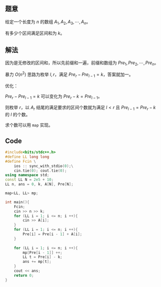 ## 题意
给定一个长度为 $n$ 的数组 $A_1,A_2,A_3,\cdots,A_n$。

有多少个区间满足区间和为 $k$。

## 解法

因为是无修改的区间和，所以先前缀和一遍，前缀和数组为 $Pre_1,Pre_2,\cdots,Pre_n$。

暴力 $O(n^2)$ 思路为枚举 $l,r$，满足 $Pre_r-Pre_{l-1}=k$，答案就加一。

优化：

$Pre_r - Pre_{l - 1} = k$ 可以变化为 $Pre_r - k = Pre_{l - 1}$。

则枚举 $r$，以 $A_r$ 结尾的满足要求的区间个数就为满足 $l < r$ 且 $Pre_{l-1} = Pre_r - k$ 的 $l$ 的个数。

求个数可以用 `map` 实现。

## Code

```cpp
#include<bits/stdc++.h>
#define LL long long
#define Fcin \
	ios :: sync_with_stdio(0);\
	cin.tie(0); cout.tie(0);
using namespace std;
const LL N = 2e5 + 10;
LL n, ans = 0, k, A[N], Pre[N];

map<LL, LL> mp;

int main(){
	Fcin;
	cin >> n >> k;
	for (LL i = 1; i <= n; i ++){
		cin >> A[i];
	}
	for (LL i = 1; i <= n; i ++){
		Pre[i] = Pre[i - 1] + A[i];
	}
	
	for (LL i = 1; i <= n; i ++){
		mp[Pre[i - 1]] ++;
		LL t = Pre[i] - k;
		ans += mp[t];
	}
	cout << ans;
	return 0;
}
```
